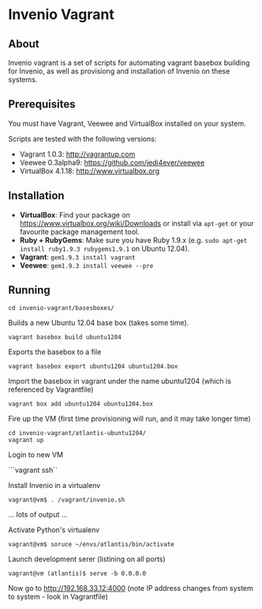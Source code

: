 Invenio Vagrant
===============

About 
-----
Invenio vagrant is a set of scripts for automating vagrant basebox building for
Invenio, as well as provisiong and installation of Invenio on these systems.

Prerequisites
-------------
You must have Vagrant, Veewee and VirtualBox installed on your system.

Scripts are tested with the following versions:

 * Vagrant 1.0.3: http://vagrantup.com
 * Veewee 0.3alpha9: https://github.com/jedi4ever/veewee
 * VirtualBox 4.1.18: http://www.virtualbox.org

Installation
------------

 * **VirtualBox**: Find your package on https://www.virtualbox.org/wiki/Downloads or
   install via ```apt-get``` or your favourite package management tool.
 * **Ruby + RubyGems**: Make sure you have Ruby 1.9.x (e.g. ```sudo apt-get install
   ruby1.9.3 rubygems1.9.1``` on Ubuntu 12.04). 
 * **Vagrant**: ```gem1.9.3 install vagrant```
 * **Veewee**: ```gem1.9.3 install veewee --pre```

Running
-------
```cd invenio-vagrant/basesboxes/```

Builds a new Ubuntu 12.04 base box (takes some time).

```vagrant basebox build ubuntu1204```

Exports the basebox to a file

```vagrant basebox export ubuntu1204 ubuntu1204.box```

Import the basebox in vagrant under the name ubuntu1204 
(which is referenced by Vagrantfile)

```vagrant box add ubuntu1204 ubuntu1204.box```

Fire up the VM (first time provisioning will run, and
it may take longer time)

```
cd invenio-vagrant/atlantis-ubuntu1204/
vagrant up
```

 Login to new VM

```vagrant ssh``

Install Invenio in a virtualenv

```vagrant@vm$ . /vagrant/invenio.sh```

... lots of output ...

Activate Python's virtualenv

```vagrant@vm$ soruce ~/envs/atlantis/bin/activate```

Launch development serer (listining on all ports)

```vagrant@vm (atlantis)$ serve -b 0.0.0.0```

Now go to http://192.168.33.12:4000 (note IP address changes from system to system - look in Vagrantfile)
